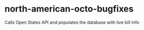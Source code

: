 # north-american-octo-bugfixes
Calls Open States API and populates the database with live bill info
